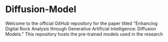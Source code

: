 # Diffusion-Model
Welcome to the official GitHub repository for the paper titled "Enhancing Digital Rock Analysis through Generative Artificial Intelligence: Diffusion Models." This repository hosts the pre-trained models used in the research
